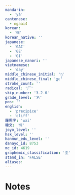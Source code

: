 ```yaml
---
mandarin:
  - 'yá'
cantonese:
  - ngaai4
korean:
  - '애'
korean_native: ''
japanese:
  - 'GAI'
  - 'GE'
  - 'GI'
japanese_nanori: ''
vietnamese:
  - 'day'
middle_chinese_initial: 'ŋ'
middle_chinese_final: 'ɣɛ'
stroke_count: ''
radical: '厂'
skip_number: '3-2-6'
grade_level: '名'
pos: ''
english:
  - 'precipice'
  - 'cliff'
羅馬字: 'wai'
韓文: '왜'
joyo_level: ''
hsk_level: ''
hanmun_edu_level: ''
danayo_id: 8753
mc_id: 4619
graphemic_classification: '圭'
stand_in: 'FALSE'
aliases:
---
```


# Notes
